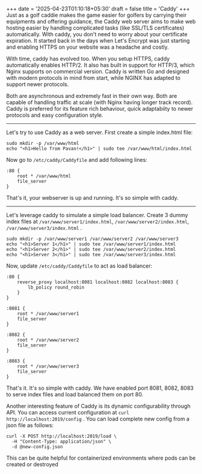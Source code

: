 +++
date = '2025-04-23T01:10:18+05:30'
draft = false
title = 'Caddy'
+++
Just as a golf caddie makes the game easier for golfers by carrying their equipments and offering guidance, the Caddy web server aims to make web hosting easier by handling complicated tasks (like SSL/TLS certificates) automatically. With caddy, you don't need to worry about your certificate expiration. It started back in the days when Let's Encrypt was just starting and enabling HTTPS on your website was a headache and costly. 

With time, caddy has evolved too. When you setup HTTPS, caddy automatically enables HTTP/2. It also has built in support for HTTP/3, which Nginx supports on commercial version. Caddy is written Go and designed with modern protocols in mind from start, while NGINX has adapted to support newer protocols. 

Both are asynchronous and extremely fast in their own way. Both are capable of handling traffic at scale (with Nginx having longer track record). Caddy is preferred for its feature rich behaviour, quick adaptabiity to newer protocols and easy configuration style. 

---

Let's try to use Caddy as a web server. First create a simple index.html file: 
```
sudo mkdir -p /var/www/html
echo "<h1>Hello from Pavan!</h1>" | sudo tee /var/www/html/index.html
```

Now go to `/etc/caddy/Caddyfile` and add following lines:
```
:80 {
    root * /var/www/html
    file_server
}
```

That's it, your webserver is up and running. It's so simple with caddy. 

---
Let's leverage caddy to simulate a simple load balancer. 
Create 3 dummy index files at `/var/www/server1/index.html`, `/var/www/server2/index.html`, `/var/www/server3/index.html` . 
```
sudo mkdir -p /var/www/server1 /var/www/server2 /var/www/server3
echo "<h1>Server 1</h1>" | sudo tee /var/www/server1/index.html
echo "<h1>Server 2</h1>" | sudo tee /var/www/server2/index.html
echo "<h1>Server 3</h1>" | sudo tee /var/www/server3/index.html
```

Now, update `/etc/caddy/Caddyfile` to act as load balancer: 
```
:80 {
    reverse_proxy localhost:8081 localhost:8082 localhost:8083 {
        lb_policy round_robin
    }
}

:8081 {
    root * /var/www/server1
    file_server
}

:8082 {
    root * /var/www/server2
    file_server
}

:8083 {
    root * /var/www/server3
    file_server
}
```

That's it. It's so simple with caddy. We have enabled port 8081, 8082, 8083 to serve index files and load balanced them on port 80. 

Another interesting feature of Caddy is its dynamic configurability through API.
You can access current configuration at `curl http://localhost:2019/config` . 
You can load complete new config from a json file as follows: 
```
curl -X POST http://localhost:2019/load \
  -H "Content-Type: application/json" \
  -d @new-config.json
```

This can be quite helpful for containerized environments where pods can be created or destroyed